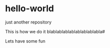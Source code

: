 # hello-world
just another repository

This is how we do it 
blablablablablablablablabla#

Lets have some fun
